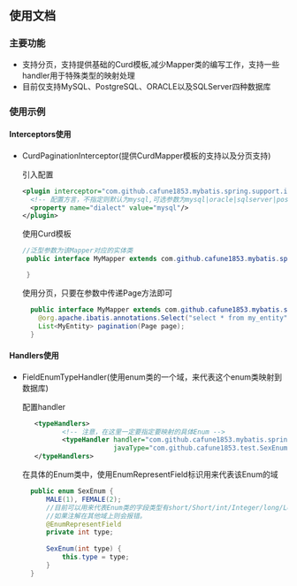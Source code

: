 ## 使用文档

### 主要功能
* 支持分页，支持提供基础的Curd模板,减少Mapper类的编写工作，支持一些handler用于特殊类型的映射处理
* 目前仅支持MySQL、PostgreSQL、ORACLE以及SQLServer四种数据库

### 使用示例
#### Interceptors使用
* CurdPaginationInterceptor(提供CurdMapper模板的支持以及分页支持)

    引入配置
    ```xml
    <plugin interceptor="com.github.cafune1853.mybatis.spring.support.interceptor.CurdPaginationInterceptor">
      <!-- 配置方言，不指定则默认为mysql,可选参数为mysql|oracle|sqlserver|postgresql -->
      <property name="dialect" value="mysql"/> 
    </plugin>
    ```
    使用Curd模板
    ```java
    //泛型参数为该Mapper对应的实体类
     public interface MyMapper extends com.github.cafune1853.mybatis.spring.support.mapper.ICurdMapper<MyEntity>{
	
     }
    ```
    使用分页，只要在参数中传递Page方法即可
    ```java
      public interface MyMapper extends com.github.cafune1853.mybatis.spring.support.mapper.ICurdMapper<MyEntity>{
	    @org.apache.ibatis.annotations.Select("select * from my_entity")
        List<MyEntity> pagination(Page page);
      }
    ```
#### Handlers使用
* FieldEnumTypeHandler(使用enum类的一个域，来代表这个enum类映射到数据库)
    
    配置handler
    ```xml
       <typeHandlers>
              <!-- 注意，在这里一定要指定要映射的具体Enum -->
              <typeHandler handler="com.github.cafune1853.mybatis.spring.support.handler.FieldEnumTypeHandler"
                           javaType="com.github.cafune1853.test.SexEnum"/>
       </typeHandlers>
    ```
    在具体的Enum类中，使用EnumRepresentField标识用来代表该Enum的域
    ```java
      public enum SexEnum {
          MALE(1), FEMALE(2);
          //目前可以用来代表Enum类的字段类型有short/Short/int/Integer/long/Long/String
          //如果注解在其他域上则会报错。
          @EnumRepresentField
          private int type;
      
          SexEnum(int type) {
              this.type = type;
          }
      }
    ```
